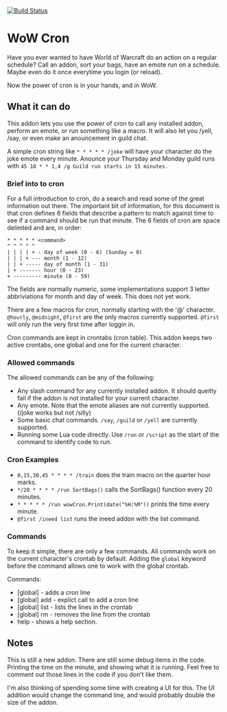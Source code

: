 [![Build Status](https://travis-ci.org/opussf/WoWCron.svg?branch=master)](https://travis-ci.org/opussf/WoWCron)

# WoW Cron

Have you ever wanted to have World of Warcraft do an action on a regular schedule?
Call an addon, sort your bags, have an emote run on a schedule.
Maybe even do it once everytime you login (or reload).

Now the power of cron is in your hands, and in WoW.

## What it can do

This addon lets you use the power of cron to call any installed addon, perform an emote, or run something like a macro.
It will also let you /yell, /say, or even make an anouncement in guild chat.

A simple cron string like ```* * * * * /joke``` will have your character do the joke emote every minute.
Anounce your Thursday and Monday guild runs with ```45 18 * * 1,4 /g Guild run starts in 15 minutes.```

### Brief into to cron

For a full introduction to cron, do a search and read some of the great information out there.
The important bit of information, for this document is that cron defines 6 fields that describe a pattern to match against time to see if a command should be run that minute.
The 6 fields of cron are space delimted and are, in order:
```
* * * * * <command>
^ ^ ^ ^ ^
| | | | + - day of week (0 - 6) (Sunday = 0)
| | | + --- month (1 - 12)
| | + ----- day of month (1 - 31)
| + ------- hour (0 - 23)
+ --------- minute (0 - 59)
```

The fields are normally numeric, some implementations support 3 letter abbriviations for month and day of week.
This does not yet work.

There are a few macros for cron, normally starting with the '@' character.
```@hourly```, ```@midnight```, ```@first``` are the only macros currently supported.
```@first``` will only run the very first time after loggin in.

Cron commands are kept in crontabs (cron table).
This addon keeps two active crontabs, one global and one for the current character.

### Allowed commands

The allowed commands can be any of the following:
* Any slash command for any currently installed addon. It should queitly fail if the addon is not installed for your current character.
* Any emote. Note that the emote aliases are not currently supported. (/joke works but not /silly)
* Some basic chat commands.  ```/say```, ```/guild``` or ```/yell``` are currently supported.
* Running some Lua code directly.  Use ```/run``` or ```/script``` as the start of the command to identify code to run.

### Cron Examples

* ```0,15,30,45 * * * * /train``` does the train macro on the quarter hour marks.
* ```*/20 * * * * /run SortBags()``` calls the SortBags() function every 20 minutes.
* ```* * * * * /run wowCron.Print(date("%H:%M"))``` prints the time every minute.
* ```@first /ineed list``` runs the ineed addon with the list command.


### Commands

To keep it simple, there are only a few commands.
All commands work on the current character's crontab by default.
Adding the ```global``` keyword before the command allows one to work with the global crontab.

Commands:
* [global] <cron line> - adds a cron line
* [global] add <cron line> - explict call to add a cron line
* [global] list - lists the lines in the crontab
* [global] rm <index> - removes the <index> line from the crontab
* help - shows a help section.

## Notes

This is still a new addon.
There are still some debug items in the code.
Printing the time on the minute, and showing what it is running.
Feel free to comment out those lines in the code if you don't like them.

I'm also thinking of spending some time with creating a UI for this.
The UI addition would change the command line, and would probably double the size of the addon.



